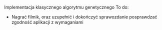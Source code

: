 Implementacja klasycznego algorytmu genetycznego
To do:

- Nagrać filmik, oraz uzupełnić i dokończyć sprawozdanie posprawdzać zgodność aplikacji z wymaganiami
